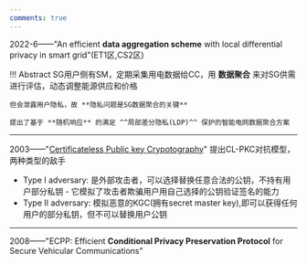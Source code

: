 ```yaml
---
comments: true
---
```


2022-6——"An efficient **data aggregation scheme** with local differential privacy in smart grid"(ET1区,CS2区)

!!! Abstract
    SG用户侧有SM，定期采集用电数据给CC，用 **数据聚合** 来对SG供需进行评估，动态调整能源供应和价格

    但会泄露用户隐私，故 **隐私问题是SG数据聚合的关键**

    提出了基于 **随机响应** 的满足 ^^局部差分隐私(LDP)^^ 保护的智能电网数据聚合方案

----

2003——"[Certificateless Public key Crypotography](https://eprint.iacr.org/2003/126.pdf)" 提出CL-PKC对抗模型，两种类型的敌手

- Type I adversary: 是外部攻击者，可以选择替换任意合法的公钥，不持有用户部分私钥
      - 它模拟了攻击者欺骗用户用自己选择的公钥验证签名的能力
- Type II adversary: 模拟恶意的KGC(拥有secret master key),即可以获得任何用户的部分私钥，但不可以替换用户公钥 


-----

2008——"ECPP: Efficient **Conditional Privacy Preservation Protocol** for Secure Vehicular Communications"